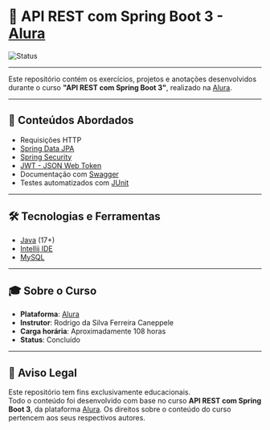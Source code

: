 # 🧠 API REST com Spring Boot 3 - [Alura](https://www.alura.com.br/)

![Status](https://img.shields.io/badge/Status-Concluído-brightgreen)  
<!-- Troque "Concluído" e a cor conforme o status:  
     Em Andamento: yellow  
     Pausado: orange  
     Cancelado: red -->

---

Este repositório contém os exercícios, projetos e anotações desenvolvidos durante o curso **"API REST com Spring Boot 3"**, realizado na [Alura](https://www.alura.com.br/).

---

## 🚀 Conteúdos Abordados

- Requisições HTTP
- [Spring Data JPA](https://spring.io/projects/spring-data-jpa)
- [Spring Security](https://spring.io/projects/spring-security)
- [JWT - JSON Web Token](https://jwt.io/)
- Documentação com [Swagger](https://swagger.io/specification/)
- Testes automatizados com [JUnit](https://junit.org/)

---

## 🛠 Tecnologias e Ferramentas

- [Java](https://www.java.com/pt-BR/) (17+)
- [Intellij IDE](https://www.jetbrains.com/pt-br/idea/)
- [MySQL](https://www.mysql.com/)

---

## 🎓 Sobre o Curso

- **Plataforma**: [Alura](https://www.alura.com.br/)
- **Instrutor**: Rodrigo da Silva Ferreira Caneppele
- **Carga horária**: Aproximadamente 108 horas
- **Status**: Concluído

---

## 📢 Aviso Legal

Este repositório tem fins exclusivamente educacionais.  
Todo o conteúdo foi desenvolvido com base no curso **API REST com Spring Boot 3**, da plataforma [Alura](https://www.alura.com.br/).
Os direitos sobre o conteúdo do curso pertencem aos seus respectivos autores.
